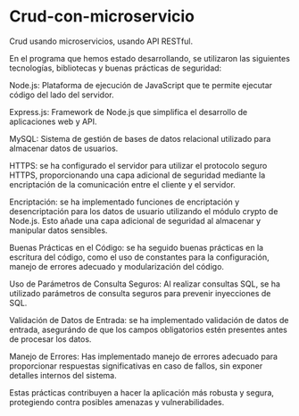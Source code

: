 # Crud-con-microservicio
Crud usando microservicios, usando API RESTful.

En el programa que hemos estado desarrollando, se utilizaron las siguientes tecnologías, bibliotecas y buenas prácticas de seguridad:


Node.js: Plataforma de ejecución de JavaScript que te permite ejecutar código del lado del servidor.

Express.js: Framework de Node.js que simplifica el desarrollo de aplicaciones web y API.

MySQL: Sistema de gestión de bases de datos relacional utilizado para almacenar datos de usuarios.

HTTPS: se ha configurado el servidor para utilizar el protocolo seguro HTTPS, proporcionando una capa adicional de seguridad mediante la encriptación de la comunicación entre el cliente y el servidor.

Encriptación: se ha implementado funciones de encriptación y desencriptación para los datos de usuario utilizando el módulo crypto de Node.js. Esto añade una capa adicional de seguridad al almacenar y manipular datos sensibles.


Buenas Prácticas en el Código: se ha seguido buenas prácticas en la escritura del código, como el uso de constantes para la configuración, manejo de errores adecuado y modularización del código.

Uso de Parámetros de Consulta Seguros: Al realizar consultas SQL, se ha utilizado parámetros de consulta seguros para prevenir inyecciones de SQL.

Validación de Datos de Entrada: se ha implementado validación de datos de entrada, asegurándo de que los campos obligatorios estén presentes antes de procesar los datos.

Manejo de Errores: Has implementado manejo de errores adecuado para proporcionar respuestas significativas en caso de fallos, sin exponer detalles internos del sistema.

Estas prácticas contribuyen a hacer la aplicación más robusta y segura, protegiendo contra posibles amenazas y vulnerabilidades.
